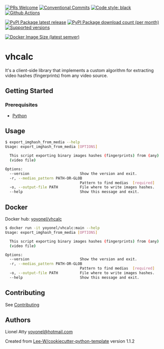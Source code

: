 [![PRs Welcome](https://img.shields.io/badge/PRs-welcome-brightgreen.svg?style=flat-square)](http://makeapullrequest.com)
[![Conventional Commits](https://img.shields.io/badge/Conventional%20Commits-1.0.0-yellow.svg?style=flat-square)](https://conventionalcommits.org)
[![Code style: black](https://img.shields.io/badge/code%20style-black-000000.svg)](https://github.com/psf/black)
[![Github Actions](https://github.com/yoyonel/vhcalc/actions/workflows/python-check.yaml/badge.svg)](https://github.com/yoyonel/vhcalc/wayback-machine-saver/actions/workflows/python-check.yaml)

[![PyPI Package latest release](https://img.shields.io/pypi/v/vhcalc.svg?style=flat-square)](https://pypi.org/project/vhcalc/)
[![PyPI Package download count (per month)](https://img.shields.io/pypi/dm/vhcalc?style=flat-square)](https://pypi.org/project/vhcalc/)
[![Supported versions](https://img.shields.io/pypi/pyversions/vhcalc.svg?style=flat-square)](https://pypi.org/project/vhcalc/)

[![Docker Image Size (latest semver)](https://img.shields.io/docker/image-size/yoyonel/vhcalc?sort=semver)](https://hub.docker.com/r/yoyonel/vhcalc/)

# vhcalc

It's a client-side library that implements a custom algorithm for extracting video hashes (fingerprints) from any video source.

## Getting Started

### Prerequisites
* [Python](https://www.python.org/downloads/)

## Usage

```sh
$ export_imghash_from_media --help  
Usage: export_imghash_from_media [OPTIONS]

  This script exporting binary images hashes (fingerprints) from (any) media
  (video file)

Options:
  --version                       Show the version and exit.
  -r, --medias_pattern PATH-OR-GLOB
                                  Pattern to find medias  [required]
  -o, --output-file PATH          File where to write images hashes.
  --help                          Show this message and exit.
```


## Docker

Docker hub: [yoyonel/vhcalc](https://hub.docker.com/r/yoyonel/vhcalc/)

```sh
$ docker run -it yoyonel/vhcalc:main --help
Usage: export_imghash_from_media [OPTIONS]

  This script exporting binary images hashes (fingerprints) from (any) media
  (video file)

Options:
  --version                       Show the version and exit.
  -r, --medias_pattern PATH-OR-GLOB
                                  Pattern to find medias  [required]
  -o, --output-file PATH          File where to write images hashes.
  --help                          Show this message and exit.
```

## Contributing
See [Contributing](contributing.md)

## Authors
Lionel Atty <yoyonel@hotmail.com>


Created from [Lee-W/cookiecutter-python-template](https://github.com/Lee-W/cookiecutter-python-template/tree/1.1.2) version 1.1.2
